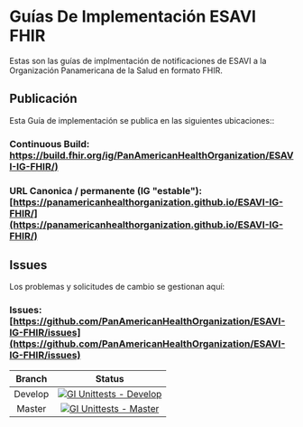 # Guías De Implementación ESAVI FHIR

Estas son las guías de implmentación de notificaciones de ESAVI a la Organización Panamericana de la Salud en formato FHIR.

## Publicación
Esta Guía de implementación se publica en las siguientes ubicaciones::

### Continuous Build: [https://build.fhir.org/ig/PanAmericanHealthOrganization/ESAVI-IG-FHIR/)](https://build.fhir.org/ig/PanAmericanHealthOrganization/ESAVI-IG-FHIR/)
### URL Canonica / permanente (IG "estable"): [https://panamericanhealthorganization.github.io/ESAVI-IG-FHIR/](https://panamericanhealthorganization.github.io/ESAVI-IG-FHIR/)

## Issues
Los problemas y solicitudes de cambio se gestionan aquí:

### Issues: [https://github.com/PanAmericanHealthOrganization/ESAVI-IG-FHIR/issues](https://github.com/PanAmericanHealthOrganization/ESAVI-IG-FHIR/issues)

| Branch | Status |
|:------:|:------:|
|Develop |[![GI Unittests - Develop](https://github.com/alejosv/ESAVI-IG-FHIR/actions/workflows/run_test.yml/badge.svg?branch=develop)](https://github.com/alejosv/ESAVI-IG-FHIR/actions/workflows/run_test.yml)|
|Master  |[![GI Unittests - Master](https://github.com/alejosv/ESAVI-IG-FHIR/actions/workflows/run_test.yml/badge.svg?branch=master)](https://github.com/alejosv/ESAVI-IG-FHIR/actions/workflows/run_test.yml)|


